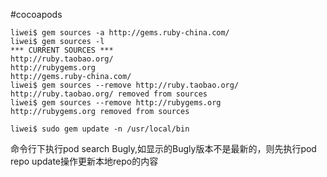 #cocoapods

```
liwei$ gem sources -a http://gems.ruby-china.com/
liwei$ gem sources -l
*** CURRENT SOURCES ***
http://ruby.taobao.org/
http://rubygems.org
http://gems.ruby-china.com/
liwei$ gem sources --remove http://ruby.taobao.org/
http://ruby.taobao.org/ removed from sources
liwei$ gem sources --remove http://rubygems.org
http://rubygems.org removed from sources

liwei$ sudo gem update -n /usr/local/bin
```
命令行下执行pod search Bugly,如显示的Bugly版本不是最新的，则先执行pod repo update操作更新本地repo的内容
